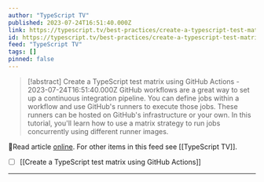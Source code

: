 ```yaml
---
author: "TypeScript TV"
published: 2023-07-24T16:51:40.000Z
link: https://typescript.tv/best-practices/create-a-typescript-test-matrix-using-github-actions/
id: https://typescript.tv/best-practices/create-a-typescript-test-matrix-using-github-actions/
feed: "TypeScript TV"
tags: []
pinned: false
---
```

> [!abstract] Create a TypeScript test matrix using GitHub Actions - 2023-07-24T16:51:40.000Z
> GitHub workflows are a great way to set up a continuous integration pipeline. You can define jobs within a workflow and use GitHub's runners to execute those jobs. These runners can be hosted on GitHub's infrastructure or your own. In this tutorial, you'll learn how to use a matrix strategy to run jobs concurrently using different runner images.

🔗Read article [online](https://typescript.tv/best-practices/create-a-typescript-test-matrix-using-github-actions/). For other items in this feed see [[TypeScript TV]].

- [ ] [[Create a TypeScript test matrix using GitHub Actions]]
- - -

